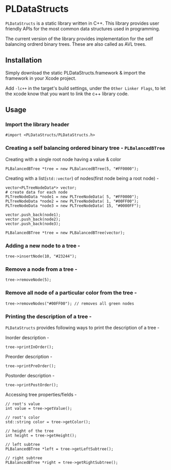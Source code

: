 # PLDataStructs

`PLDataStructs` is a static library written in C++. This library provides user friendly APIs for the most common data structures used in programming.

The current version of the library provides implementation for the self balancing ordrerd binary trees. These are also called as AVL trees.

## Installation

Simply download the static PLDataStructs.framework & import the framework in your Xcode project.

Add `-lc++` in the target's build settings, under the `Other Linker Flags`, to let the xcode know that you want to link the c++ library code.  

## Usage

### Import the library header
```
#import <PLDataStructs/PLDataStructs.h>
```

### Creating a self balancing ordered binary tree - `PLBalancedBTree`

Creating with a single root node having a value & color
```
PLBalancedBTree *tree = new PLBalancedBTree(5, "#FF0000");
```

Creating with a list(`std::vector`) of nodes(first node being a root node) -
```
vector<PLTreeNodeData*> vector; 
# create data for each node
PLTreeNodeData *node1 = new PLTreeNodeData( 5, "#FF0000");
PLTreeNodeData *node2 = new PLTreeNodeData( 1, "#00FF00");
PLTreeNodeData *node3 = new PLTreeNodeData( 15, "#0000FF");

vector.push_back(node1); 
vector.push_back(node2); 
vector.push_back(node3); 

PLBalancedBTree *tree = new PLBalancedBTree(vector);
```

### Adding a new node to a tree -
```
tree->insertNode(10, "#23244");
```

### Remove a node from a tree -
```
tree->removeNode(5);
```

### Remove all node of a particular color from the tree -
```
tree->removeNodes("#00FF00"); // removes all green nodes
```

### Printing the description of a tree -
`PLDataStructs` provides following ways to print the description of a tree -

Inorder description -
```
tree->printInOrder();
```

Preorder description -
```
tree->printPreOrder();
```

Postorder description -
```
tree->printPostOrder();
```

Accessing tree properties/fields -
```
// root's value
int value = tree->getValue();

// root's color
std::string color = tree->getColor();

// height of the tree
int height = tree->getHeight();

// left subtree
PLBalancedBTree *left = tree->getLeftSubtree();

// right subtree
PLBalancedBTree *right = tree->getRightSubtree();
```

